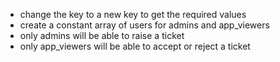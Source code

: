 - change the key to a new key to get the required values
- create a constant array of users for admins and app_viewers
- only admins will be able to raise a ticket
- only app_viewers will be able to accept or reject a ticket